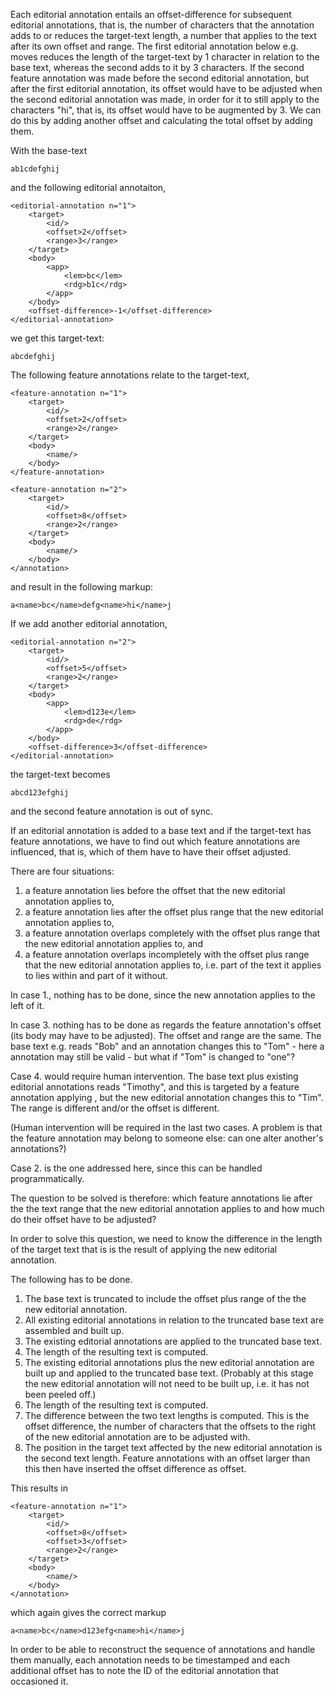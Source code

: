 Each editorial annotation entails an offset-difference for subsequent editorial annotations, that is, the number of characters that the annotation adds to or reduces the target-text length, a number that applies to the text after its own offset and range. The first editorial annotation below e.g. moves reduces the length of the target-text by 1 character in relation to the base text, whereas the second adds to it by 3 characters. If the second feature annotation was made before the second editorial annotation, but after the first editorial annotation, its offset would have to be adjusted when the second editorial annotation was made, in order for it to still apply to the characters "hi", that is, its offset would have to be augmented by 3. We can do this by adding another offset and calculating the total offset by adding them.

With the base-text

	ab1cdefghij

and the following editorial annotaiton,

	<editorial-annotation n="1">
		<target>
			<id/>
			<offset>2</offset>
			<range>3</range>
		</target>
		<body>
			<app>
				<lem>bc</lem>
				<rdg>b1c</rdg>
			</app>
		</body>
		<offset-difference>-1</offset-difference>
	</editorial-annotation>

we get this target-text:

	abcdefghij

The following feature annotations relate to the target-text,

	<feature-annotation n="1">
		<target>
			<id/>
			<offset>2</offset>
			<range>2</range>
		</target>
		<body>
			<name/>
		</body>
	</feature-annotation>
	
	<feature-annotation n="2">
		<target>
			<id/>
			<offset>8</offset>
			<range>2</range>
		</target>
		<body>
			<name/>
		</body>
	</annotation>

and result in the following markup:

	a<name>bc</name>defg<name>hi</name>j

If we add another editorial annotation,
	
	<editorial-annotation n="2">
		<target>
			<id/>
			<offset>5</offset>
			<range>2</range>
		</target>
		<body>
			<app>
				<lem>d123e</lem>
				<rdg>de</rdg>
			</app>
		</body>
		<offset-difference>3</offset-difference>
	</editorial-annotation>

the target-text becomes

	abcd123efghij

and the second feature annotation is out of sync.

If an editorial annotation is added to a base text and if the target-text has feature annotations, we have to find out which feature annotations are influenced, that is, which of them have to have their offset adjusted.

There are four situations: 

1. a feature annotation lies before the offset that the new editorial annotation applies to, 
2. a feature annotation lies after the offset plus range that the new editorial annotation applies to, 
3. a feature annotation overlaps completely with the offset plus range that the new editorial annotation applies to, and
4. a feature annotation overlaps incompletely with the offset plus range that the new editorial annotation applies to, i.e. part of the text it applies to lies within and part of it without.

In case 1., nothing has to be done, since the new annotation applies to the left of it. 

In case 3. nothing has to be done as regards the feature annotation's offset (its body may have to be adjusted). The offset and range are the same. The base text e.g. reads "Bob" and an annotation changes this to "Tom" - here a <name> annotation may still be valid - but what if "Tom" is changed to "one"?

Case 4. would require human intervention. The base text plus existing editorial annotations reads "Timothy", and this is targeted by a feature annotation applying <name>, but the new editorial annotation changes this to "Tim". The range is different and/or the offset is different. 

(Human intervention will be required in the last two cases. A problem is that the feature annotation may belong to someone else: can one alter another's annotations?)

Case 2. is the one addressed here, since this can be handled programmatically.

The question to be solved is therefore: which feature annotations lie after the the text range that the new editorial annotation applies to and how much do their offset have to be adjusted?

In order to solve this question, we need to know the difference in the length of the target text that is is the result of applying the new editorial annotation.

The following has to be done.

1. The base text is truncated to include the offset plus range of the the new editorial annotation.
2. All existing editorial annotations in relation to the truncated base text are assembled and built up.
3. The existing editorial annotations are applied to the truncated base text. 
4. The length of the resulting text is computed.
5. The existing editorial annotations plus the new editorial annotation are built up and applied to the truncated base text. (Probably at this stage the new editorial annotation will not need to be built up, i.e. it has not been peeled off.)
6. The length of the resulting text is computed.
7. The difference between the two text lengths is computed. This is the offset difference, the number of characters that the offsets to the right of the new editorial annotation are to be adjusted with.
8. The position in the target text affected by the new editorial annotation is the second text length. Feature annotations with an offset larger than this then have inserted the offset difference as offset.

This results in

	<feature-annotation n="1">
		<target>
			<id/>
			<offset>8</offset>
			<offset>3</offset>
			<range>2</range>
		</target>
		<body>
			<name/>
		</body>
	</annotation>

which again gives the correct markup
		
	a<name>bc</name>d123efg<name>hi</name>j

In order to be able to reconstruct the sequence of annotations and handle them manually, each annotation needs to be timestamped and each additional offset has to note the ID of the editorial annotation that occasioned it. 